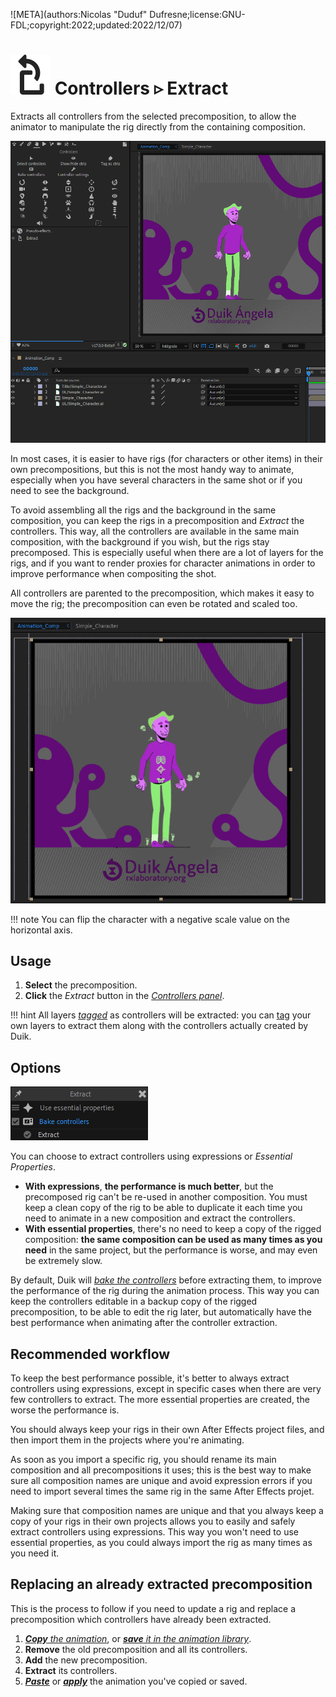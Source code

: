 ![META](authors:Nicolas "Duduf" Dufresne;license:GNU-FDL;copyright:2022;updated:2022/12/07)

# ![](../../img/duik/icons/extract.svg) Controllers ▹ Extract

Extracts all controllers from the selected precomposition, to allow the animator to manipulate the rig directly from the containing composition.

![](../../img/duik/controllers/extract01.gif)

In most cases, it is easier to have rigs (for characters or other items) in their own precompositions, but this is not the most handy way to animate, especially when you have several characters in the same shot or if you need to see the background.

To avoid assembling all the rigs and the background in the same composition, you can keep the rigs in a precomposition and *Extract* the controllers. This way, all the controllers are available in the same main composition, with the background if you wish, but the rigs stay precomposed. This is especially useful when there are a lot of layers for the rigs, and if you want to render proxies for character animations in order to improve performance when compositing the shot.

All controllers are parented to the precomposition, which makes it easy to move the rig; the precomposition can even be rotated and scaled too.

![](../../img/duik/controllers/extract02.gif)

!!! note
    You can flip the character with a negative scale value on the horizontal axis.

## Usage

1. **Select** the precomposition.
2. **Click** the *Extract* button in the [*Controllers panel*](index.md).

!!! hint
    All layers [*tagged*](tools/tag.md) as controllers will be extracted: you can [tag](tools/tag.md) your own layers to extract them along with the controllers actually created by Duik.

## Options

![](../../img/duik/controllers/extract-options.png)

You can choose to extract controllers using expressions or *Essential Properties*.

- **With expressions**, **the performance is much better**, but the precomposed rig can't be re-used in another composition. You must keep a clean copy of the rig to be able to duplicate it each time you need to animate in a new composition and extract the controllers.
- **With essential properties**, there's no need to keep a copy of the rigged composition: **the same composition can be used as many times as you need** in the same project, but the performance is worse, and may even be extremely slow.

By default, Duik will [*bake the controllers*](tools/bake.md) before extracting them, to improve the performance of the rig during the animation process. This way you can keep the controllers editable in a backup copy of the rigged precomposition, to be able to edit the rig later, but automatically have the best performance when animating after the controller extraction.

## Recommended workflow

To keep the best performance possible, it's better to always extract controllers using expressions, except in specific cases when there are very few controllers to extract. The more essential properties are created, the worse the performance is.

You should always keep your rigs in their own After Effects project files, and then import them in the projects where you're animating.

As soon as you import a specific rig, you should rename its main composition and all precompositions it uses; this is the best way to make sure all composition names are unique and avoid expression errors if you need to import several times the same rig in the same After Effects projet.

Making sure that composition names are unique and that you always keep a copy of your rigs in their own projects allows you to easily and safely extract controllers using expressions. This way you won't need to use essential properties, as you could always import the rig as many times as you need it.

## Replacing an already extracted precomposition

This is the process to follow if you need to update a rig and replace a precomposition which controllers have already been extracted.

1. [*__Copy__ the animation*](/guide/animation/tools/copy.md), or [*__save__ it in the animation library*](/guide/animation/anim-library.md).
2. __Remove__ the old precomposition and all its controllers.
3. __Add__ the new precomposition.
4. __Extract__ its controllers.
5. [*__Paste__*](/guide/animation/tools/copy.md) or [*__apply__*](/guide/animation/anim-library.md) the animation you've copied or saved.
